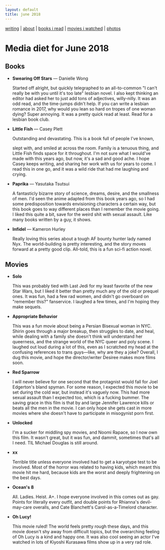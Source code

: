 ```yaml
---
layout: default
title: june 2018
---
```


[writing](https://brookshelley.com/index) | [about](https://brookshelley.com/about) | [books i read](https://brookshelley.com/books) | [movies i watched](https://brookshelley.com/movies) | [photos](http://vsco.co/brookshelley/images/1)

# Media diet for June 2018

## Books

- **Swearing Off Stars** — Danielle Wong

    Started off alright, but quickly telegraphed to an all-to-common "I can't
    really be with you until it's too late" lesbian novel. I also kept thinking
    an editor had asked her to just add tons of adjectives, willy-nilly. It was
    an odd read, and the time-jumps didn't help. If you can write a lesbian
    romance in 2017, why would you lean so hard on tropes of one woman dying?
    Super annoying. It was a pretty quick read at least. Read for a lesbian
    book club.

- **Little Fish** — Casey Plett

    Outstanding and devastating. This is a book full of people I've known,

    slept with, and smiled at across the room. Family is a tenuous thing, and
    Little Fish finds space for it throughout. I'm not sure what I would've
    made with this years ago, but now, it's a sad and good ache. I hope Casey
    keeps writing, and sharing her work with us for years to come. I read this
    in one go, and it was a wild ride that had me laughing and crying.

- **Paprika** — Yasutaka Tsutsui

    A fantasticly bizarre story of science, dreams, desire, and the smallness
    of men. I'd seen the anime adapted from this book years ago, so I had some
    predisposition towards envisioning characters a certain way, but this book
    goes to way different places than I remember the movie going. I liked this
    quite a bit, save for the weird shit with sexual assault. Like many books
    written by a guy, it shows.

-   **Infidel** — Kameron Hurley

    Really loving this series about a tough AF bounty hunter lady named Nyx.
    The world-building is pretty interesting, and the story moves forward at a pretty good clip. All-told, this is a fun sci-fi action novel.

## Movies

- **Solo**

    This was probably tied with Last Jedi for my least favorite of the new Star
    Wars, but I liked it better than pretty much any of the old or prequel
    ones. It was fun, had a few rad women, and didn't go overboard on "remember
    this?" fanservice. I laughed a few times, and I'm hoping they make sequels.

- **Appropriate Behavior**

    This was a fun movie about being a Persian Bisexual woman in NYC. Shirin
    goes through a major breakup, then struggles to date, and heal, while
    dealing with a family she doesn't think will understand her queerness, and
    the strange world of the NYC queer and poly scene. I laughed out loud
    during a lot of this, even as I scratched my head at the confusing
    references to trans guys—like, why are they a joke? Overall, I dug this
    movie, and hope the director/writer Desiree makes more films soon.

- **Red Sparrow**

    I will never believe for one second that the protagnist would fall for Joel
    Edgerton's bland spyman. For some reason, I expected this movie to be set
    during the cold war, but instead it's vaguely now. This had more sexual
    assault than I expected too, which is a fucking bummer. The saving grace in
    this film is that by and large Jennifer Lawrence kills or beats all the men
    in the movie. I can only hope she gets cast in more movies where she
    doesn't have to participate in misogynist porn first.

- **Unlocked**

    I'm a sucker for middling spy movies, and Noomi Rapace, so I now own this
    film. It wasn't great, but it was fun, and dammit, sometimes that's all I
    need. TIL Michael Douglas is still around.

- **xx**

    Terrible title unless everyone involved had to get a karyotype test to be
    involved. Most of the horror was related to having kids, which meant this
    movie hit me hard, because kids are the worst and deeply frightening on the
    best days.

- **Ocean's 8**

    All. Ladies. Heist. A+. I hope everyone involved in this comes out as gay.
    Points for literally every outfit, and double points for Rhianna's
    devil-may-care overalls, and Cate Blanchett's Carol-as-a-Timelord character.

-  **Oh Lucy!**

    This movie ruled! The world feels pretty rough these days, and this movie
    doesn't shy away from difficult topics, but the overarching feeling of Oh
    Lucy is a kind and happy one. It was also cool seeing an actor I've watched
    in lots of Kiyoshi Kurasawa films show up in a very rad role.
